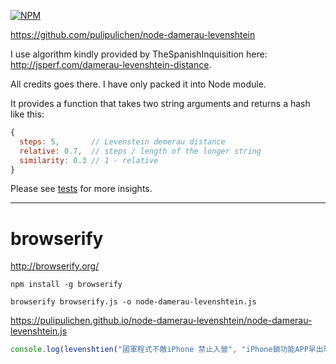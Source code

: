 [![NPM](https://nodei.co/npm/damerau-levenshtein.png?downloads=true&downloadRank=true&stars=true)](https://nodei.co/npm/damerau-levenshtein/)

https://github.com/pulipulichen/node-damerau-levenshtein

I use algorithm kindly provided by TheSpanishInquisition here: <http://jsperf.com/damerau-levenshtein-distance>.

All credits goes there. I have only packed it into Node module.

It provides a function that takes two string arguments and returns a hash like this:

```` javascript
{
  steps: 5,       // Levenstein demerau distance
  relative: 0.7,  // steps / length of the longer string
  similarity: 0.3 // 1 - relative
}
````

Please see [tests](./test/test.js) for more insights.

----------

# browserify

http://browserify.org/

````
npm install -g browserify
````

````
browserify browserify.js -o node-damerau-levenshtein.js
````

https://pulipulichen.github.io/node-damerau-levenshtein/node-damerau-levenshtein.js

```` javascript
console.log(levenshtien("國軍程式不敵iPhone 禁止入營", "iPhone鎖功能APP早出現 科技界不解：為什麼國軍做不到？"));
````
